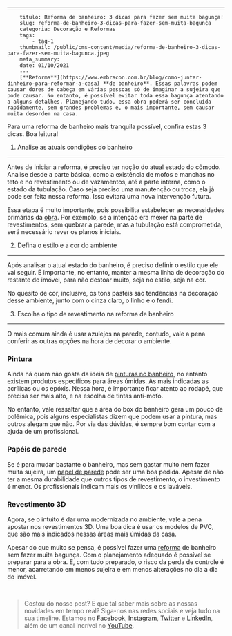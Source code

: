 ---
        titulo: Reforma de banheiro: 3 dicas para fazer sem muita bagunça!
        slug: reforma-de-banheiro-3-dicas-para-fazer-sem-muita-bagunca
        categoria: Decoração e Reformas
        tags:
            - tag-1
        thumbnail: /public/cms-content/media/reforma-de-banheiro-3-dicas-para-fazer-sem-muita-bagunca.jpeg
        meta_summary: 
        date: 01/10/2021
        ---
        [**Reforma**](https://www.embracon.com.br/blog/como-juntar-dinheiro-para-reformar-a-casa) **de banheiro**. Essas palavras podem causar dores de cabeça em várias pessoas só de imaginar a sujeira que pode causar. No entanto, é possível evitar toda essa bagunça atentando a alguns detalhes. Planejando tudo, essa obra poderá ser concluída rapidamente, sem grandes problemas e, o mais importante, sem causar muita desordem na casa.

Para uma reforma de banheiro mais tranquila possível, confira estas 3 dicas. Boa leitura!

1. Analise as atuais condições do banheiro
------------------------------------------

Antes de iniciar a reforma, é preciso ter noção do atual estado do cômodo. Analise desde a parte básica, como a existência de mofos e manchas no teto e no revestimento ou de vazamentos, até a parte interna, como o estado da tubulação. Caso seja preciso uma manutenção ou troca, ela já pode ser feita nessa reforma. Isso evitará uma nova intervenção futura.

Essa etapa é muito importante, pois possibilita estabelecer as necessidades primárias da [obra](https://www.embracon.com.br/blog/saiba-como-escolher-os-melhores-fornecedores-para-sua-obra). Por exemplo, se a intenção era mexer na parte de revestimentos, sem quebrar a parede, mas a tubulação está comprometida, será necessário rever os planos iniciais.

2. Defina o estilo e a cor do ambiente
--------------------------------------

Após analisar o atual estado do banheiro, é preciso definir o estilo que ele vai seguir. É importante, no entanto, manter a mesma linha de decoração do restante do imóvel, para não destoar muito, seja no estilo, seja na cor.

No quesito de cor, inclusive, os tons pastéis são tendências na decoração desse ambiente, junto com o cinza claro, o linho e o fendi.

3. Escolha o tipo de revestimento na reforma de banheiro
--------------------------------------------------------

O mais comum ainda é usar azulejos na parede, contudo, vale a pena conferir as outras opções na hora de decorar o ambiente.

### Pintura

Ainda há quem não gosta da ideia de [pinturas no banheiro](https://www.embracon.com.br/blog/3-tendencias-em-cores-pantone-para-2019), no entanto existem produtos específicos para áreas úmidas. As mais indicadas as acrílicas ou os epóxis. Nessa hora, é importante ficar atento ao rodapé, que precisa ser mais alto, e na escolha de tintas anti-mofo.

No entanto, vale ressaltar que a área do box do banheiro gera um pouco de polêmica, pois alguns especialistas dizem que podem usar a pintura, mas outros alegam que não. Por via das dúvidas, é sempre bom contar com a ajuda de um profissional.

### Papéis de parede

Se é para mudar bastante o banheiro, mas sem gastar muito nem fazer muita sujeira, um [papel de parede](https://www.embracon.com.br/blog/vale-a-pena-usar-papel-de-parede-na-decoracao) pode ser uma boa pedida. Apesar de não ter a mesma durabilidade que outros tipos de revestimento, o investimento é menor. Os profissionais indicam mais os vinílicos e os laváveis.

### Revestimento 3D

Agora, se o intuito é dar uma modernizada no ambiente, vale a pena apostar nos revestimentos 3D. Uma boa dica é usar os modelos de PVC, que são mais indicados nessas áreas mais úmidas da casa.

Apesar do que muito se pensa, é possível fazer uma [reforma](https://www.embracon.com.br/blog/quando-reformar-a-casa-5-sinais-de-que-ja-chegou-a-hora) de banheiro sem fazer muita bagunça. Com o planejamento adequado é possível se preparar para a obra. E, com tudo preparado, o risco da perda de controle é menor, acarretando em menos sujeira e em menos alterações no dia a dia do imóvel.

‍

> Gostou do nosso post? E que tal saber mais sobre as nossas novidades em tempo real? Siga-nos nas redes sociais e veja tudo na sua timeline. Estamos no [Facebook](https://www.facebook.com/embracon/), [Instagram](https://www.instagram.com/embraconoficial/), [Twitter](https://twitter.com/embracon) e [LinkedIn](https://www.linkedin.com/company/1018875/), além de um canal incrível no [YouTube](https://www.youtube.com/channel/UCL-Y0mv9zc73Iek48NLUBzQ).
        
